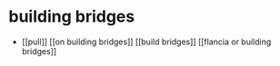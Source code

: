 # building bridges
- [[pull]] [[on building bridges]] [[build bridges]] [[flancia or building bridges]]